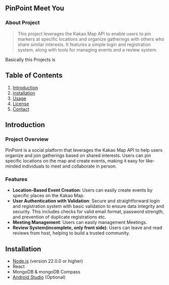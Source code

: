## PinPoint Meet You

### About Project
>This project leverages the Kakao Map API to enable users to pin markers at specific locations and
>organize gatherings with others who share similar interests. It features a simple login and registration system,
> along with tools for managing events and a review system.  

Basically this Projects is 


## Table of Contents
1. [Introduction](#introduction)
2. [installation](#installation)
3. [Usage](#usage)
4. [License](#license)
5. [Contact](#contact)

## Introduction

### Project Overview
PinPoint is a social platform that leverages the Kakao Map API to help users organize and join gatherings based on shared interests. Users can pin specific locations on the map and create events, making it easy for like-minded individuals to meet and collaborate in person.

### Features
- **Location-Based Event Creation**: Users can easily create events by specific places on the Kakao Map.
- **User Authentication with Validation**: Secure and straightforward login and registration system with basic validation to ensure data integrity and security. This includes checks for valid email format, password strength, and prevention of duplicate registrations etc.
- **Meeting Management**: Users can easily management Meetings.
- **Review System(incomplete, only front side)**: Users can leave and read reviews from host, helping to build a trusted community.


## Installation
- [Node.js](https://nodejs.org/) (version 22.0.0 or higher)
- React
- MongoDB & mongoDB Compass
- [Android Studio](https://developer.android.com/) (Optional)

